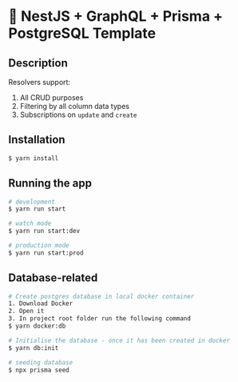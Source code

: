 # 🌱 NestJS + GraphQL + Prisma + PostgreSQL Template

## Description
Resolvers support:
1. All CRUD purposes
2. Filtering by all column data types
3. Subscriptions on `update` and `create`

## Installation

```bash
$ yarn install
```

## Running the app

```bash
# development
$ yarn run start

# watch mode
$ yarn run start:dev

# production mode
$ yarn run start:prod
```

## Database-related
```bash
# Create postgres database in local docker container
1. Download Docker
2. Open it
3. In project root folder run the following command
$ yarn docker:db

# Initialise the database - once it has been created in docker
$ yarn db:init

# seeding database
$ npx prisma seed
```
